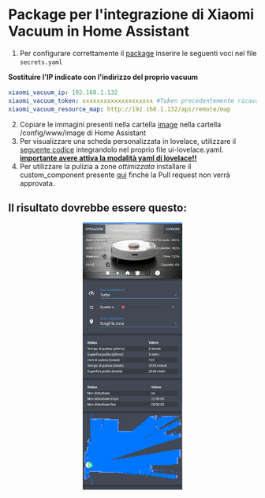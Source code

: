 # Package per l'integrazione di Xiaomi Vacuum in Home Assistant

1. Per configurare correttamente il [package](pkg_vacuum_xiaomi.yaml) inserire le seguenti voci nel file `secrets.yaml`

  **Sostituire l'IP indicato con l'indirizzo del proprio vacuum**
```yaml
xiaomi_vacuum_ip: 192.168.1.132
xiaomi_vacuum_token: xxxxxxxxxxxxxxxxxxxx #Token precedentemente ricavato da Mi Home
xiaomi_vacuum_resource_map: http://192.168.1.132/api/remote/map
```
2. Copiare le immagini presenti nella cartella [image](image/) nella cartella /config/www/image di Home Assistant
3. Per visualizzare una scheda personalizzata in lovelace, utilizzare il [seguente codice](ui-lovelace.yaml) integrandolo nel proprio file ui-lovelace.yaml. 
**[importante avere attiva la modalità yaml di lovelace!!](https://www.home-assistant.io/lovelace/yaml-mode/)**
4. Per utilizzare la pulizia a zone _ottimizzata_ installare il custom_component presente [qui](https://github.com/home-assistant/home-assistant/pull/19777) finche la Pull request non verrà approvata.


## Il risultato dovrebbe essere questo:

<div style="text-align:center"><img src="guida/vacuum_lovelace.jpg" width="40%"></div>